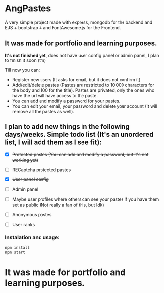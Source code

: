 # AngPastes

A very simple project made with express, mongodb for the backend and EJS + bootstrap 4 and FontAwesome.js for the Frontend. 

## **It was made for portfolio and learning purposes.**

**It's not finished yet**, does not have user config panel or admin panel, I plan to finish it soon (tm)



Till now you can:

* Register new users (It asks for email, but it does not confirm it)
* Add/edit/delete pastes (Pastes are restricted to 10 000 characters for the body and 100 for the title). Pastes are privated, only the ones who have the url will have access to the paste.
* You can add and modify a password for your pastes.
* You can edit your email, your password and delete your account (It will remove all the pastes as well).

## I plan to add new things in the following days/weeks. Simple todo list (It's an unordered list, I will add them as I see fit):

* [x] ~~Protected pastes (You can add and modify a password, but it's not working yet)~~
* [ ] RECaptcha protected pastes
* [x] ~~User panel config~~
* [ ] Admin panel
* [ ] Maybe user profiles where others can see your pastes if you have them set as public (Not really a fan of this, but Idk)
* [ ] Anonymous pastes
* [ ] User ranks


### Instalation and usage:

```bash
npm install
npm start

```

# **It was made for portfolio and learning purposes.**